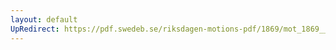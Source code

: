 ```yaml
---
layout: default
UpRedirect: https://pdf.swedeb.se/riksdagen-motions-pdf/1869/mot_1869__ak__00066.pdf
---
```

